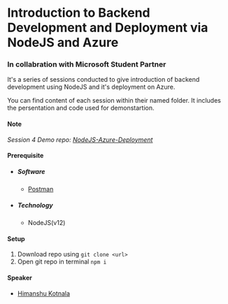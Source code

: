 # Introduction to Backend Development and Deployment via NodeJS and Azure
### In collabration with Microsoft Student Partner 

It's a series of sessions conducted to give introduction of backend development using NodeJS and it's deployment on Azure.

You can find content of each session within their named folder. It includes the persentation and code used for demonstartion.
#### Note
*Session 4 Demo repo: [NodeJS-Azure-Deployment](https://github.com/ieeeditu/NodeJS-Azure-Deployment)*

#### Prerequisite
- ##### Software
    - [Postman](https://www.postman.com/downloads/)
- ##### Technology
    - NodeJS(v12)

#### Setup
1. Download repo using `git clone <url>`
2. Open git repo in terminal `npm i`

#### Speaker
- [Himanshu Kotnala](https://www.linkedin.com/in/aker99/)
